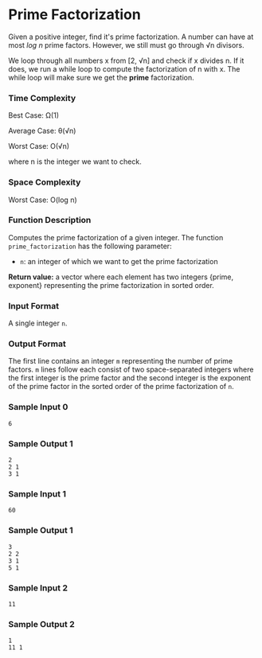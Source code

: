 # Prime Factorization

Given a positive integer, find it's prime factorization. A number can have at most _log n_ prime factors. However, we still must go through √n divisors.

We loop through all numbers x from [2, √n] and check if x divides n. If it does, we run a while loop to compute the factorization of n with x. The while loop will make sure we get the **prime** factorization.

### Time Complexity

Best Case: Ω(1)

Average Case: θ(√n)

Worst Case: O(√n)

where n is the integer we want to check.


### Space Complexity

Worst Case: O(log n)


### Function Description

Computes the prime factorization of a given integer. The function `prime_factorization` has the following parameter:

* `n`: an integer of which we want to get the prime factorization

**Return value:** a vector where each element has two integers {prime, exponent} representing the prime factorization in sorted order.


### Input Format

A single integer `n`.


### Output Format

The first line contains an integer `m` representing the number of prime factors.
`m` lines follow each consist of two space-separated integers where the first integer is the prime factor and the second integer is the exponent of the prime factor in the sorted order of the prime factorization of `n`.


### Sample Input 0

```
6
```

### Sample Output 1

```
2
2 1
3 1
```


### Sample Input 1

```
60
```

### Sample Output 1

```
3
2 2
3 1
5 1
```


### Sample Input 2

```
11
```

### Sample Output 2

```
1
11 1
```
